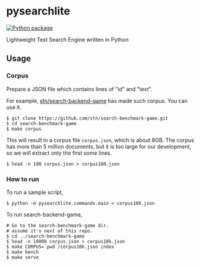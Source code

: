 # pysearchlite

[![Python package](https://github.com/stn/pysearchlite/actions/workflows/python-package.yml/badge.svg?branch=main)](https://github.com/stn/pysearchlite/actions/workflows/python-package.yml)

Lightweight Text Search Engine written in Python

## Usage

### Corpus

Prepare a JSON file which contains lines of "id" and "text".

For example, [stn/search-backend-game](https://github.com/stn/search-benchmark-game)
has made such corpus. You can use it.

```shell
$ git clone https://github.com/stn/search-benchmark-game.git 
$ cd search-benchmark-game
$ make corpus
```

This will result in a corpus file `corpus.json`, which is about 8GB.
The corpus has more than 5 million documents,
but it is too large for our development,
so we will extract only the first some lines.

```shell
$ head -n 100 corpus.json > corpus100.json
```

### How to run

To run a sample script,
```shell
$ python -m pysearchlite.commands.main < corpus100.json
```

To run search-backend-game,
```shell
# Go to the search-benchmark-game dir.
# assume it's next of this repo.
$ cd ../search-benchmark-game
$ head -n 10000 corpus.json > corpus10k.json
$ make CORPUS=`pwd`/corpus10k.json index
$ make bench
$ make serve
```
